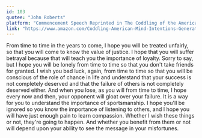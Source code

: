 ```yaml
---
id: 103
quotee: "John Roberts"
platform: "Commencement Speech Reprinted in The Coddling of the American Mind"
link: "https://www.amazon.com/Coddling-American-Mind-Intentions-Generation-ebook/dp/B076NVFT5P/ref=sr_1_1?crid=URY2VU8WRDLH&keywords=the+coddling+of+the+american+mind&qid=1643583548&sprefix=the+coddling+of+the+american+mind%2Caps%2C99&sr=8-1"
---
```


From time to time in the years to come, I hope you will be treated unfairly, so that you will come to know the value of justice. I hope that you will suffer betrayal because that will teach you the importance of loyalty. Sorry to say, but I hope you will be lonely from time to time so that you don't take friends for granted. I wish you bad luck, again, from time to time so that you will be conscious of the role of chance in life and understand that your success is not completely deserved and that the failure of others is not completely deserved either. And when you lose, as you will from time to time, I hope every now and then, your opponent will gloat over your failure. It is a way for you to understand the importance of sportsmanship. I hope you'll be ignored so you know the importance of listening to others, and I hope you will have just enough pain to learn compassion. Whether I wish these things or not, they're going to happen. And whether you benefit from them or not will depend upon your ability to see the message in your misfortunes.
